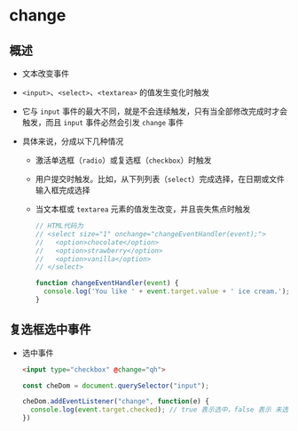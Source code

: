 # change

## 概述

+ 文本改变事件

+ `<input>`、`<select>`、`<textarea>` 的值发生变化时触发

+ 它与 `input` 事件的最大不同，就是不会连续触发，只有当全部修改完成时才会触发，而且 `input` 事件必然会引发 `change` 事件

+ 具体来说，分成以下几种情况

  + 激活单选框（`radio`）或复选框（`checkbox`）时触发

  + 用户提交时触发。比如，从下列列表（`select`）完成选择，在日期或文件输入框完成选择

  + 当文本框或 `textarea` 元素的值发生改变，并且丧失焦点时触发

    ```js
    // HTML代码为
    // <select size="1" onchange="changeEventHandler(event);">
    //   <option>chocolate</option>
    //   <option>strawberry</option>
    //   <option>vanilla</option>
    // </select>

    function changeEventHandler(event) {
      console.log('You like ' + event.target.value + ' ice cream.');
    }
    ```

## 复选框选中事件

+ 选中事件

    ```html
    <input type="checkbox" @change="qh">
    ```

    ```js
    const cheDom = document.querySelector("input");

    cheDom.addEventListener("change", function(e) {
      console.log(event.target.checked); // true 表示选中，false 表示 未选中
    })
    ```
